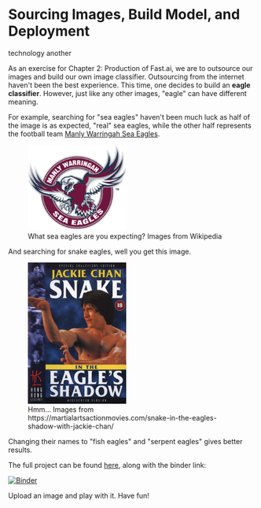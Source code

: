 # Sourcing Images, Build Model, and Deployment
technology another 

As an exercise for Chapter 2: Production of Fast.ai, we are to outsource our images and build our own image classifier. Outsourcing from the internet haven't been the best experience. This time, one decides to build an **eagle classifier**. However, just like any other images, "eagle" can have different meaning. 

For example, searching for "sea eagles" haven't been much luck as half of the image is as expected, "real" sea eagles, while the other half represents the football team [Manly Warringah Sea Eagles](https://www.seaeagles.com.au/). 

<figure>
    <img src="assets/images/sea_eagles.png" width="200"
         alt="Elephant at sunset">
    <figcaption>What sea eagles are you expecting? Images from Wikipedia</figcaption>
</figure>

And searching for snake eagles, well you get this image. 

<figure>
    <img src="assets/images/Snake-In-Eagles-Shadow.jpg" width="200"
         alt="Elephant at sunset">
    <figcaption>Hmm... Images from https://martialartsactionmovies.com/snake-in-the-eagles-shadow-with-jackie-chan/</figcaption>
</figure>

Changing their names to "fish eagles" and "serpent eagles" gives better results. 

The full project can be found [here](https://github.com/Wabinab/Learning_fastai), along with the binder link: 

[![Binder](https://mybinder.org/badge_logo.svg)](https://mybinder.org/v2/gh/Wabinab/Learning_fastai/HEAD?urlpath=%2Fvoila%2Frender%2FEagleClassifier.ipynb)

Upload an image and play with it. Have fun! 
